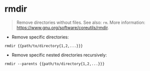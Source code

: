 # rmdir

> Remove directories without files.
> See also: `rm`.
> More information: <https://www.gnu.org/software/coreutils/rmdir>.

- Remove specific directories:

`rmdir {{path/to/directory{1,2,...}}}`

- Remove specific nested directories recursively:

`rmdir --parents {{path/to/directory{1,2,...}}}`
